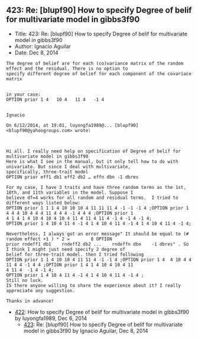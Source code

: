 ## 423: Re: [blupf90] How to specify Degree of belif for multivariate model in gibbs3f90

- Title: 423: Re: [blupf90] How to specify Degree of belif for multivariate model in gibbs3f90
- Author: Ignacio Aguilar
- Date: Dec 8, 2014

```
The degree of belief are for each (co)variance matrix of the random effect and the residual. There is no option to
specify different degree of belief for each component of the covariace matrix 


in your case:
OPTION prior 1 4   10 4   11 4	 -1 4 


Ignacio 

On 6/12/2014, at 19:01, luyongfa1989@... [blupf90] <blupf90@yahoogroups.com> wrote:



Hi all. I really need help on specification of Degree of belif for multivariate model in gibbs3f90 
Here is what I see in the manual, but it only tell how to do with univariate. But since I deal with multivariate,
specifically, three-trait model
OPTION prior eff1 db1 eff2 db2 … effn dbn -1 dbres

For my case, I have 3 traits and have three random terms as the 1st, 10th, and 11th variables in the model. Suppose I
believe df=4 works for all random and residual terms.  I tried to different ways listed below:
OPTION prior 1 1 1 4 10 10 10 4 11 11 11 4 -1 -1 -1 4 ;OPTION prior 1 4 4 4 10 4 4 4 11 4 4 4 -1 4 4 4 ;OPTION prior 1
4 1 4 1 4 10 4 10 4 10 4 11 4 11 4 11 4 -1 4 -1 4 -1 4;
OPTION prior 1 4 10 4 11 4 -1 4 1 4 10 4 11 4 -1 4 1 4 10 4 11 4 -1 4;

Nevertheless, I always got an error message" It should be equal to (# random effect +1 ) * 2 =		  8 OPTION
prior rndeff1 db1    rndeff2 db2 ...	rndeffn dbn    -1 dbres" . So I think I might just need specify 2 degree of
belief for three-trait model. then I tried following 
OPTION prior 1 1 4 10 10 4 11 11 4 -1 -1 4 ;OPTION prior 1 4  4 10 4 4 11 4 4 -1 4 4 ;OPTION prior 1 4 1 4 10 4 10 4 11
4 11 4	-1 4 -1 4;
OPTION prior 1 4 10 4 11 4 -1 4 1 4 10 4 11 4 -1 4 ;
Still no luck.
IS there anyone willing to share the experience about it? I really appreciate any suggestion.

Thanks in advance!

```

- [422](0422.md): How to specify Degree of belif for multivariate model in gibbs3f90 by luyongfa1989, Dec 6, 2014
    - [423](0423.md): Re: [blupf90] How to specify Degree of belif for multivariate model in gibbs3f90 by Ignacio Aguilar, Dec 8, 2014
